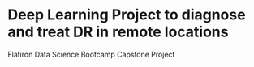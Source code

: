 # Deep Learning Project to diagnose and treat DR in remote locations
Flatiron Data Science Bootcamp Capstone Project
